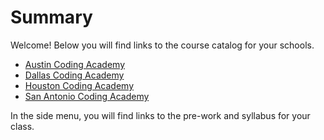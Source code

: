 # Summary

Welcome! Below you will find links to the course catalog for your schools. 

* [Austin Coding Academy](https://docs.google.com/document/d/1DleTa0IYkpZAUK9b3yNsJiE5Uc2D2tHF5lVWVH83ZiM/edit?usp=sharing)
* [Dallas Coding Academy](https://docs.google.com/document/d/1A34e5Akso-1O7aCHGxqcq-uoVXbvCXPijdtKF98fzQU/edit?usp=sharing)
* [Houston Coding Academy](https://docs.google.com/document/d/1U8_ZLO7L9vQHczANv45fHfMlh-zZjNQXYOEkBjc3AZg/edit?usp=sharing)
* [San Antonio Coding Academy](https://docs.google.com/document/d/1ZMtSfoxoiBSwZFmEsM2VOqyUcXc7x8NujfyTPAIF4Vw/edit?usp=sharing)

In the side menu, you will find links to the pre-work and syllabus for your class. 
